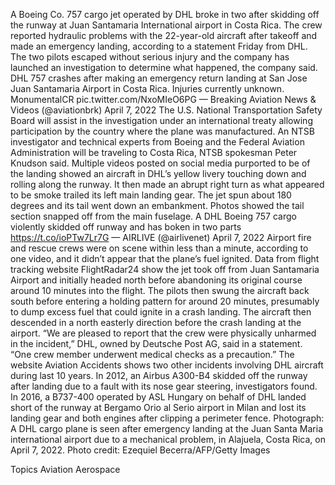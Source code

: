 A Boeing Co. 757 cargo jet operated by DHL broke in two after skidding off the runway at Juan Santamaria International airport in Costa Rica.
The crew reported hydraulic problems with the 22-year-old aircraft after takeoff and made an emergency landing, according to a statement Friday from DHL. The two pilots escaped without serious injury and the company has launched an investigation to determine what happened, the company said.
DHL 757 crashes after making an emergency return landing at San Jose Juan Santamaria Airport in Costa Rica. Injuries currently unknown.
MonumentalCR pic.twitter.com/NxoMIeO6PG
— Breaking Aviation News & Videos (@aviationbrk) April 7, 2022
The U.S. National Transportation Safety Board will assist in the investigation under an international treaty allowing participation by the country where the plane was manufactured. An NTSB investigator and technical experts from Boeing and the Federal Aviation Administration will be traveling to Costa Rica, NTSB spokesman Peter Knudson said.
Multiple videos posted on social media purported to be of the landing showed an aircraft in DHL’s yellow livery touching down and rolling along the runway. It then made an abrupt right turn as what appeared to be smoke trailed its left main landing gear.
The jet spun about 180 degrees and its tail went down an embankment. Photos showed the tail section snapped off from the main fuselage.
A DHL Boeing 757 cargo violently skidded off runway and has boken in two parts https://t.co/ioPTw7Lr7G
— AIRLIVE (@airlivenet) April 7, 2022
Airport fire and rescue crews were on scene within less than a minute, according to one video, and it didn’t appear that the plane’s fuel ignited.
Data from flight tracking website FlightRadar24 show the jet took off from Juan Santamaria Airport and initially headed north before abandoning its original course around 10 minutes into the flight.
The pilots then swung the aircraft back south before entering a holding pattern for around 20 minutes, presumably to dump excess fuel that could ignite in a crash landing.
The aircraft then descended in a north easterly direction before the crash landing at the airport.
“We are pleased to report that the crew were physically unharmed in the incident,” DHL, owned by Deutsche Post AG, said in a statement. “One crew member underwent medical checks as a precaution.”
The website Aviation Accidents shows two other incidents involving DHL aircraft during last 10 years. In 2012, an Airbus A300-B4 skidded off the runway after landing due to a fault with its nose gear steering, investigators found.
In 2016, a B737-400 operated by ASL Hungary on behalf of DHL landed short of the runway at Bergamo Orio al Serio airport in Milan and lost its landing gear and both engines after clipping a perimeter fence.
Photograph: A DHL cargo plane is seen after emergency landing at the Juan Santa Maria international airport due to a mechanical problem, in Alajuela, Costa Rica, on April 7, 2022. Photo credit: Ezequiel Becerra/AFP/Getty Images

Topics
Aviation
Aerospace
